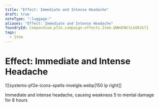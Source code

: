 ```yaml
---
title: "Effect: Immediate and Intense Headache"
draft: true
noteType: ":luggage:"
aliases: "Effect: Immediate and Intense Headache"
foundryId: Compendium.pf2e.campaign-effects.Item.QWW4hNCtLkOK1k71
tags:
  - Item
---
```


# Effect: Immediate and Intense Headache
![[systems-pf2e-icons-spells-inveigle.webp|150 lp right]]

Immediate and intense headache, causing weakness 5 to mental damage for 8 hours
